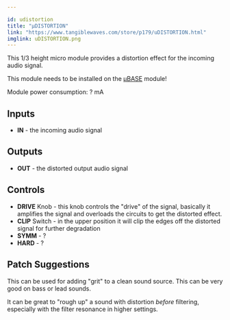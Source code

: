 ```yaml
---

id: udistortion
title: "µDISTORTION"
link: "https://www.tangiblewaves.com/store/p179/uDISTORTION.html"
imglink: uDISTORTION.png
---
```





This 1/3 height micro module provides a distortion effect for the incoming audio signal.

This module needs to be installed on the [µBASE](https://wiki.aemodular.com/pmwiki.php/AeManual/UBASE) module!

Module power consumption: ? mA

## Inputs

*   **IN** - the incoming audio signal

## Outputs

*   **OUT** - the distorted output audio signal

## Controls

*   **DRIVE** Knob - this knob controls the "drive" of the signal, basically it amplifies the signal and overloads the circuits to get the distorted effect.
*   **CLIP** Switch - in the upper position it will clip the edges off the distorted signal for further degradation
*   **SYMM** - ?
*   **HARD** - ?

## Patch Suggestions

This can be used for adding "grit" to a clean sound source. This can be very good on bass or lead sounds.

It can be great to "rough up" a sound with distortion _before_ filtering, especially with the filter resonance in higher settings.





